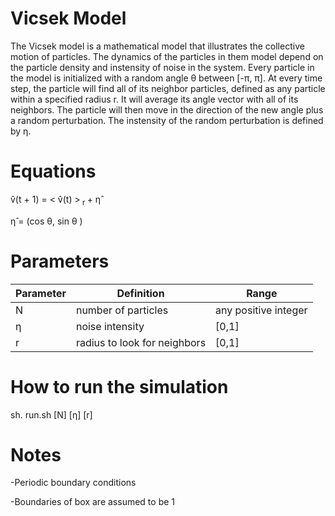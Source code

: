 # Vicsek Model


The Vicsek model is a mathematical model that illustrates the collective motion of particles. The dynamics of the particles in them model depend on the particle density and instensity of noise in the system. Every particle in the model is initialized with a random angle &theta; between [-&pi;, &pi;]. At every time step, the particle will find all of its neighbor particles, defined as any particle within a specified radius r. It will average its angle vector with all of its neighbors. The particle will then move in the direction of the new angle plus a random perturbation. The instensity of the random perturbation is defined by &eta;.


<!-- ![r1](https://github.com/alsignoriello/vicsek_model/blob/master/images/r1.png) ![r2](https://github.com/alsignoriello/vicsek_model/blob/master/images/r2.png)

 -->

# Equations

v&#770;(t + 1) = < v&#770;(t) ><sub> r </sub>  + &eta;&#770;

&eta;&#770; = (cos &theta;, sin &theta; )



<!-- 
![equation](https://github.com/alsignoriello/vicsek_model/blob/master/images/equation.png)
![angle](https://github.com/alsignoriello/vicsek_model/blob/master/images/angle_vector.png)
 -->

<!-- 
<img src="https://github.com/alsignoriello/vicsek_model/blob/master/images/equation.png" width="800" height="100" />

<img src="https://github.com/alsignoriello/vicsek_model/blob/master/images/angle_vector.png" width="500" height="100" /> -->


# Parameters


| Parameter | Definition | Range |
|-----------|------------|-------|
| N  | number of particles | any positive integer |
| &eta; | noise intensity | [0,1] |
| r | radius to look for neighbors | [0,1] |


# How to run the simulation

sh. run.sh [N] [&eta;] [r]


# Notes

-Periodic boundary conditions 

-Boundaries of box are assumed to be 1




